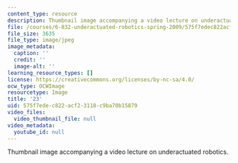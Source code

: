 ```yaml
---
content_type: resource
description: Thumbnail image accompanying a video lecture on underactuated robotics.
file: /courses/6-832-underactuated-robotics-spring-2009/575f7edec822acf23118c9ba70b15879_23.jpg
file_size: 3635
file_type: image/jpeg
image_metadata:
  caption: ''
  credit: ''
  image-alt: ''
learning_resource_types: []
license: https://creativecommons.org/licenses/by-nc-sa/4.0/
ocw_type: OCWImage
resourcetype: Image
title: '23'
uid: 575f7ede-c822-acf2-3118-c9ba70b15879
video_files:
  video_thumbnail_file: null
video_metadata:
  youtube_id: null
---
```

Thumbnail image accompanying a video lecture on underactuated robotics.